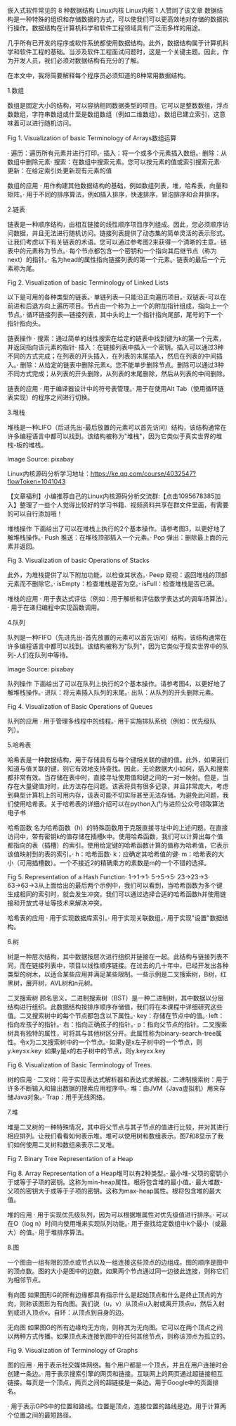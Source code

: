 嵌入式软件常见的 8 种数据结构
Linux内核
Linux内核
1 人赞同了该文章
数据结构是一种特殊的组织和存储数据的方式，可以使我们可以更高效地对存储的数据执行操作。数据结构在计算机科学和软件工程领域具有广泛而多样的用途。






几乎所有已开发的程序或软件系统都使用数据结构。此外，数据结构属于计算机科学和软件工程的基础。当涉及软件工程面试问题时，这是一个关键主题。因此，作为开发人员，我们必须对数据结构有充分的了解。

在本文中，我将简要解释每个程序员必须知道的8种常用数据结构。

1.数组

数组是固定大小的结构，可以容纳相同数据类型的项目。它可以是整数数组，浮点数数组，字符串数组或什至是数组数组（例如二维数组）。数组已建立索引，这意味着可以进行随机访问。






Fig 1. Visualization of basic Terminology of Arrays数组运算

· 遍历：遍历所有元素并进行打印。· 插入：将一个或多个元素插入数组。· 删除：从数组中删除元素· 搜索：在数组中搜索元素。您可以按元素的值或索引搜索元素· 更新：在给定索引处更新现有元素的值

数组的应用
· 用作构建其他数据结构的基础，例如数组列表，堆，哈希表，向量和矩阵。· 用于不同的排序算法，例如插入排序，快速排序，冒泡排序和合并排序。

2.链表

链表是一种顺序结构，由相互链接的线性顺序项目序列组成。因此，您必须顺序访问数据，并且无法进行随机访问。链接列表提供了动态集的简单灵活的表示形式。让我们考虑以下有关链表的术语。您可以通过参考图2来获得一个清晰的主意。· 链表中的元素称为节点。· 每个节点都包含一个密钥和一个指向其后继节点（称为next）的指针。· 名为head的属性指向链接列表的第一个元素。· 链表的最后一个元素称为尾。






Fig 2. Visualization of basic Terminology of Linked Lists

以下是可用的各种类型的链表。· 单链列表—只能沿正向遍历项目。· 双链表-可以在前进和后退方向上遍历项目。节点由一个称为上一个的附加指针组成，指向上一个节点。· 循环链接列表—链接列表，其中头的上一个指针指向尾部，尾号的下一个指针指向头。

链表操作
· 搜索：通过简单的线性搜索在给定的链表中找到键为k的第一个元素，并返回指向该元素的指针· 插入：在链接列表中插入一个密钥。插入可以通过3种不同的方式完成；在列表的开头插入，在列表的末尾插入，然后在列表的中间插入。· 删除：从给定的链表中删除元素x。您不能单步删除节点。删除可以通过3种不同方式完成；从列表的开头删除，从列表的末尾删除，然后从列表的中间删除。

链表的应用
· 用于编译器设计中的符号表管理。· 用于在使用Alt Tab（使用循环链表实现）的程序之间进行切换。

3.堆栈

堆栈是一种LIFO（后进先出-最后放置的元素可以首先访问）结构，该结构通常在许多编程语言中都可以找到。该结构被称为"堆栈"，因为它类似于真实世界的堆栈-板的堆栈。






Image Source: pixabay

Linux内核源码分析学习地址：https://ke.qq.com/course/4032547?flowToken=1041043

【文章福利】小编推荐自己的Linux内核源码分析交流群:【点击1095678385加入】整理了一些个人觉得比较好的学习书籍、视频资料共享在群文件里面，有需要的可以自行添加哦！



堆栈操作
下面给出了可以在堆栈上执行的2个基本操作。请参考图3，以更好地了解堆栈操作。· Push 推送：在堆栈顶部插入一个元素。· Pop 弹出：删除最上面的元素并返回。






Fig 3. Visualization of basic Operations of Stacks

此外，为堆栈提供了以下附加功能，以检查其状态。· Peep 窥视：返回堆栈的顶部元素而不删除它。· isEmpty：检查堆栈是否为空。· isFull：检查堆栈是否已满。

堆栈的应用
· 用于表达式评估（例如：用于解析和评估数学表达式的调车场算法）。· 用于在递归编程中实现函数调用。

4.队列

队列是一种FIFO（先进先出-首先放置的元素可以首先访问）结构，该结构通常在许多编程语言中都可以找到。该结构被称为"队列"，因为它类似于现实世界中的队列-人们在队列中等待。






Image Source: pixabay

队列操作
下面给出了可以在队列上执行的2个基本操作。请参考图4，以更好地了解堆栈操作。· 进队：将元素插入队列的末尾。· 出队：从队列的开头删除元素。






Fig 4. Visualization of Basic Operations of Queues

队列的应用
· 用于管理多线程中的线程。· 用于实施排队系统（例如：优先级队列）。

5.哈希表

哈希表是一种数据结构，用于存储具有与每个键相关联的键的值。此外，如果我们知道与值关联的键，则它有效地支持查找。因此，无论数据大小如何，插入和搜索都非常有效。当存储在表中时，直接寻址使用值和键之间的一对一映射。但是，当存在大量键值对时，此方法存在问题。该表将具有很多记录，并且非常庞大，考虑到典型计算机上的可用内存，该表可能不切实际甚至无法存储。为避免此问题，我们使用哈希表。关于哈希表的详细介绍可以在python入门与进阶公众号领取算法电子书

哈希函数
名为哈希函数（h）的特殊函数用于克服直接寻址中的上述问题。在直接访问中，带有密钥k的值存储在插槽k中。使用哈希函数，我们可以计算出每个值都指向的表（插槽）的索引。使用给定键的哈希函数计算的值称为哈希值，它表示该值映射到的表的索引。· h：哈希函数· k：应确定其哈希值的键· m：哈希表的大小（可用插槽数）。一个不接近2的精确乘方的素数是m的一个不错的选择。






Fig 5. Representation of a Hash Function· 1→1→1· 5→5→5· 23→23→3· 63→63→3从上面给出的最后两个示例中，我们可以看到，当哈希函数为多个键生成相同的索引时，就会发生冲突。我们可以通过选择合适的哈希函数h并使用链接和开放式寻址等技术来解决冲突。

哈希表的应用
· 用于实现数据库索引。· 用于实现关联数组。· 用于实现"设置"数据结构。

6.树

树是一种层次结构，其中数据按层次进行组织并链接在一起。此结构与链接列表不同，而在链接列表中，项目以线性顺序链接。在过去的几十年中，已经开发出各种类型的树木，以适合某些应用并满足某些限制。一些示例是二叉搜索树，B树，红黑树，展开树，AVL树和n元树。

二叉搜索树
顾名思义，二进制搜索树（BST）是一种二进制树，其中数据以分层结构进行组织。此数据结构按排序顺序存储值，我们将在本课程中详细研究这些值。二叉搜索树中的每个节点都包含以下属性。· key：存储在节点中的值。· left：指向左孩子的指针。· 右：指向正确孩子的指针。· p：指向父节点的指针。二叉搜索树具有独特的属性，可将其与其他树区分开。此属性称为binary-search-tree属性。令x为二叉搜索树中的一个节点。· 如果y是x左子树中的一个节点，则y.key≤x.key· 如果y是x的右子树中的节点，则y.key≥x.key






Fig 6. Visualization of Basic Terminology of Trees.

树的应用
· 二叉树：用于实现表达式解析器和表达式求解器。· 二进制搜索树：用于许多不断输入和输出数据的搜索应用程序中。· 堆：由JVM（Java虚拟机）用来存储Java对象。· Trap：用于无线网络。

7.堆

堆是二叉树的一种特殊情况，其中将父节点与其子节点的值进行比较，并对其进行相应排列。让我们看看如何表示堆。堆可以使用树和数组表示。图7和8显示了我们如何使用二叉树和数组来表示二叉堆。


Fig 7. Binary Tree Representation of a Heap


Fig 8. Array Representation of a Heap堆可以有2种类型。· 最小堆-父项的密钥小于或等于子项的密钥。这称为min-heap属性。根将包含堆的最小值。· 最大堆数-父项的密钥大于或等于子项的密钥。这称为max-heap属性。根将包含堆的最大值。

堆的应用
· 用于实现优先级队列，因为可以根据堆属性对优先级值进行排序。· 可以在O（log n）时间内使用堆来实现队列功能。· 用于查找给定数组中k个最小（或最大）的值。· 用于堆排序算法。

8.图

一个图由一组有限的顶点或节点以及一组连接这些顶点的边组成。图的顺序是图中的顶点数。图的大小是图中的边数。如果两个节点通过同一边彼此连接，则称它们为相邻节点。

有向图
如果图形G的所有边缘都具有指示什么是起始顶点和什么是终止顶点的方向，则称该图形为有向图。我们说（u，v）从顶点u入射或离开顶点u，然后入射到或进入顶点v。自环：从顶点到自身的边。

无向图
如果图G的所有边缘均无方向，则称其为无向图。它可以在两个顶点之间以两种方式传播。如果顶点未连接到图中的任何其他节点，则称该顶点为孤立的。


Fig 9. Visualization of Terminology of Graphs

图的应用
· 用于表示社交媒体网络。每个用户都是一个顶点，并且在用户连接时会创建一条边。· 用于表示搜索引擎的网页和链接。互联网上的网页通过超链接相互链接。每页是一个顶点，两页之间的超链接是一条边。用于Google中的页面排名。

· 用于表示GPS中的位置和路线。位置是顶点，连接位置的路线是边。用于计算两个位置之间的最短路径。